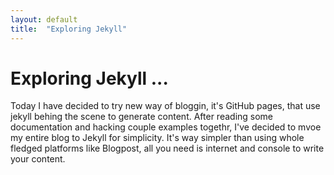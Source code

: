 ```yaml
---
layout: default 
title:  "Exploring Jekyll"
---
```


# Exploring Jekyll ... 

Today I have decided to try new way of bloggin, it's GitHub pages, that use jekyll behing the scene to generate content.
After reading some documentation and hacking couple examples togethr, I've decided to mvoe my entire blog to Jekyll for simplicity. It's way simpler than using whole fledged platforms like Blogpost, all you need is internet and console to write your content.
